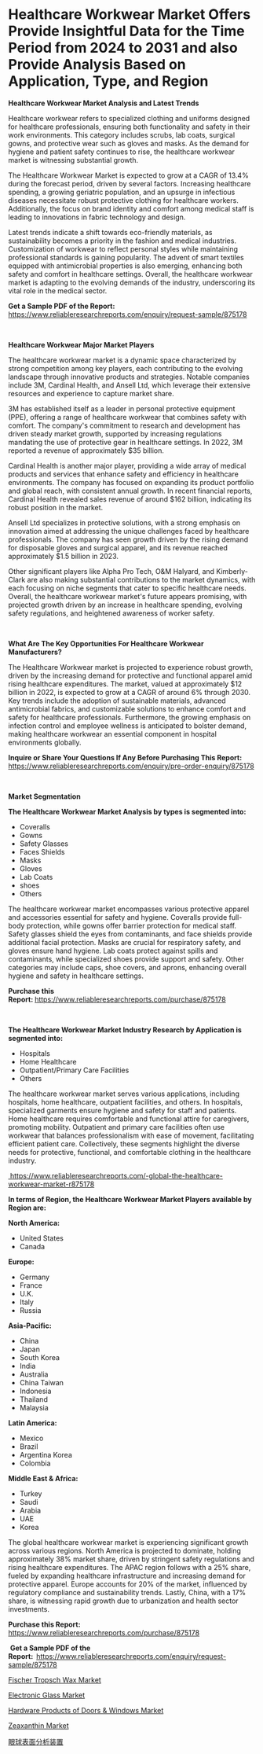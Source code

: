 <p><h1>Healthcare Workwear Market Offers Provide Insightful Data for the Time Period from 2024 to 2031 and also Provide Analysis Based on Application, Type, and Region</h1></p><p><strong>Healthcare Workwear Market Analysis and Latest Trends</strong></p>
<p><p>Healthcare workwear refers to specialized clothing and uniforms designed for healthcare professionals, ensuring both functionality and safety in their work environments. This category includes scrubs, lab coats, surgical gowns, and protective wear such as gloves and masks. As the demand for hygiene and patient safety continues to rise, the healthcare workwear market is witnessing substantial growth.</p><p>The Healthcare Workwear Market is expected to grow at a CAGR of 13.4% during the forecast period, driven by several factors. Increasing healthcare spending, a growing geriatric population, and an upsurge in infectious diseases necessitate robust protective clothing for healthcare workers. Additionally, the focus on brand identity and comfort among medical staff is leading to innovations in fabric technology and design.</p><p>Latest trends indicate a shift towards eco-friendly materials, as sustainability becomes a priority in the fashion and medical industries. Customization of workwear to reflect personal styles while maintaining professional standards is gaining popularity. The advent of smart textiles equipped with antimicrobial properties is also emerging, enhancing both safety and comfort in healthcare settings. Overall, the healthcare workwear market is adapting to the evolving demands of the industry, underscoring its vital role in the medical sector.</p></p>
<p><strong>Get a Sample PDF of the Report:&nbsp;</strong> <a href="https://www.reliableresearchreports.com/enquiry/request-sample/875178">https://www.reliableresearchreports.com/enquiry/request-sample/875178</a></p>
<p>&nbsp;</p>
<p><strong>Healthcare Workwear Major Market Players</strong></p>
<p><p>The healthcare workwear market is a dynamic space characterized by strong competition among key players, each contributing to the evolving landscape through innovative products and strategies. Notable companies include 3M, Cardinal Health, and Ansell Ltd, which leverage their extensive resources and experience to capture market share.</p><p>3M has established itself as a leader in personal protective equipment (PPE), offering a range of healthcare workwear that combines safety with comfort. The company's commitment to research and development has driven steady market growth, supported by increasing regulations mandating the use of protective gear in healthcare settings. In 2022, 3M reported a revenue of approximately $35 billion.</p><p>Cardinal Health is another major player, providing a wide array of medical products and services that enhance safety and efficiency in healthcare environments. The company has focused on expanding its product portfolio and global reach, with consistent annual growth. In recent financial reports, Cardinal Health revealed sales revenue of around $162 billion, indicating its robust position in the market.</p><p>Ansell Ltd specializes in protective solutions, with a strong emphasis on innovation aimed at addressing the unique challenges faced by healthcare professionals. The company has seen growth driven by the rising demand for disposable gloves and surgical apparel, and its revenue reached approximately $1.5 billion in 2023.</p><p>Other significant players like Alpha Pro Tech, O&M Halyard, and Kimberly-Clark are also making substantial contributions to the market dynamics, with each focusing on niche segments that cater to specific healthcare needs. Overall, the healthcare workwear market's future appears promising, with projected growth driven by an increase in healthcare spending, evolving safety regulations, and heightened awareness of worker safety.</p></p>
<p>&nbsp;</p>
<p><strong>What Are The Key Opportunities For Healthcare Workwear Manufacturers?</strong></p>
<p><p>The Healthcare Workwear market is projected to experience robust growth, driven by the increasing demand for protective and functional apparel amid rising healthcare expenditures. The market, valued at approximately $12 billion in 2022, is expected to grow at a CAGR of around 6% through 2030. Key trends include the adoption of sustainable materials, advanced antimicrobial fabrics, and customizable solutions to enhance comfort and safety for healthcare professionals. Furthermore, the growing emphasis on infection control and employee wellness is anticipated to bolster demand, making healthcare workwear an essential component in hospital environments globally.</p></p>
<p><strong>Inquire or Share Your Questions If Any Before Purchasing This Report:</strong> <a href="https://www.reliableresearchreports.com/enquiry/pre-order-enquiry/875178">https://www.reliableresearchreports.com/enquiry/pre-order-enquiry/875178</a></p>
<p>&nbsp;</p>
<p><strong>Market Segmentation</strong></p>
<p><strong>The Healthcare Workwear Market Analysis by types is segmented into:</strong></p>
<p><ul><li>Coveralls</li><li>Gowns</li><li>Safety Glasses</li><li>Faces Shields</li><li>Masks</li><li>Gloves</li><li>Lab Coats</li><li>shoes</li><li>Others</li></ul></p>
<p><p>The healthcare workwear market encompasses various protective apparel and accessories essential for safety and hygiene. Coveralls provide full-body protection, while gowns offer barrier protection for medical staff. Safety glasses shield the eyes from contaminants, and face shields provide additional facial protection. Masks are crucial for respiratory safety, and gloves ensure hand hygiene. Lab coats protect against spills and contaminants, while specialized shoes provide support and safety. Other categories may include caps, shoe covers, and aprons, enhancing overall hygiene and safety in healthcare settings.</p></p>
<p><strong>Purchase this Report:&nbsp;</strong><a href="https://www.reliableresearchreports.com/purchase/875178">https://www.reliableresearchreports.com/purchase/875178</a></p>
<p>&nbsp;</p>
<p><strong>The Healthcare Workwear Market Industry Research by Application is segmented into:</strong></p>
<p><ul><li>Hospitals</li><li>Home Healthcare</li><li>Outpatient/Primary Care Facilities</li><li>Others</li></ul></p>
<p><p>The healthcare workwear market serves various applications, including hospitals, home healthcare, outpatient facilities, and others. In hospitals, specialized garments ensure hygiene and safety for staff and patients. Home healthcare requires comfortable and functional attire for caregivers, promoting mobility. Outpatient and primary care facilities often use workwear that balances professionalism with ease of movement, facilitating efficient patient care. Collectively, these segments highlight the diverse needs for protective, functional, and comfortable clothing in the healthcare industry.</p></p>
<p><a href="https://www.reliableresearchreports.com/-global-the-healthcare-workwear-market-r875178">&nbsp;https://www.reliableresearchreports.com/-global-the-healthcare-workwear-market-r875178</a></p>
<p><strong>In terms of Region, the Healthcare Workwear Market Players available by Region are:</strong></p>
<p>
    <p> <strong> North America: </strong>
        <ul>
            <li>United States</li>
            <li>Canada</li>
        </ul>
        </p> 
    <p> <strong> Europe: </strong>
        <ul>
            <li>Germany</li>
            <li>France</li>
            <li>U.K.</li>
            <li>Italy</li>
            <li>Russia</li>
        </ul>
        </p> 
    <p> <strong> Asia-Pacific: </strong>
        <ul>
            <li>China</li>
            <li>Japan</li>
            <li>South Korea</li>
            <li>India</li>
            <li>Australia</li>
            <li>China Taiwan</li>
            <li>Indonesia</li>
            <li>Thailand</li>
            <li>Malaysia</li>
        </ul>
        </p> 
    <p> <strong> Latin America: </strong>
        <ul>
            <li>Mexico</li>
            <li>Brazil</li>
            <li>Argentina Korea</li>
            <li>Colombia</li>
        </ul>
        </p> 
    <p> <strong> Middle East & Africa: </strong>
        <ul>
            <li>Turkey</li>
            <li>Saudi</li>
            <li>Arabia</li>
            <li>UAE</li>
            <li>Korea</li>
        </ul>
    </p>
    </p>
<p><p>The global healthcare workwear market is experiencing significant growth across various regions. North America is projected to dominate, holding approximately 38% market share, driven by stringent safety regulations and rising healthcare expenditures. The APAC region follows with a 25% share, fueled by expanding healthcare infrastructure and increasing demand for protective apparel. Europe accounts for 20% of the market, influenced by regulatory compliance and sustainability trends. Lastly, China, with a 17% share, is witnessing rapid growth due to urbanization and health sector investments.</p></p>
<p><strong>Purchase this Report: </strong><a href="https://www.reliableresearchreports.com/purchase/875178">https://www.reliableresearchreports.com/purchase/875178</a></p>
<p>&nbsp;<strong>Get a Sample PDF of the Report:&nbsp;&nbsp;</strong><a href="https://www.reliableresearchreports.com/enquiry/request-sample/875178">https://www.reliableresearchreports.com/enquiry/request-sample/875178</a></p>
<p><strong></strong></p>
<p><p><a href="https://issuu.com/reportprime-2/docs/fischer-tropsch-wax-market-size-203_6d14994eec31ab">Fischer Tropsch Wax Market</a></p><p><a href="https://issuu.com/reportprime-2/docs/electronic-glass-market-size-2030.p_291416073bd568">Electronic Glass Market</a></p><p><a href="https://github.com/JakirUddin511/Market-Research-Report-List-1/blob/main/hardware-products-of-doors-windows-market.md">Hardware Products of Doors & Windows Market</a></p><p><a href="https://www.linkedin.com/pulse/zeaxanthin-market-size-type-synthetic-zeaxanthinnatural-bcibe?trackingId=R7jKbCyxSz%2BRAMHdRgzB8A%3D%3D">Zeaxanthin Market</a></p><p><a href="https://medium.com/@mayeuwjvassey/ocular-surface-analyzers-market-%E3%81%AF-%E3%82%B3%E3%82%B9%E3%83%88%E7%AE%A1%E7%90%86%E3%81%A8%E5%8A%B9%E7%8E%87%E5%90%91%E4%B8%8A%E3%82%92%E5%84%AA%E5%85%88%E3%81%97%E3%81%BE%E3%81%99-%E3%81%95%E3%82%89%E3%81%AB-%E5%A0%B1%E5%91%8A%E6%9B%B8%E3%81%AF%E5%B8%82%E5%A0%B4%E3%81%AE%E9%9C%80%E8%A6%81%E9%9D%A2%E3%81%A8%E4%BE%9B%E7%B5%A6%E9%9D%A2%E3%81%AE%E4%B8%A1%E6%96%B9%E3%82%92%E3%82%AB%E3%83%90%E3%83%BC%E3%81%97%E3%81%A6%E3%81%84%E3%81%BE%E3%81%99-ocular-surface-579eed8c829b">眼球表面分析装置</a></p></p>